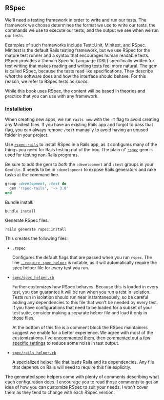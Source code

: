 ## RSpec

We'll need a testing framework in order to write and run our tests. The
framework we choose determines the format we use to write our tests, the
commands we use to execute our tests, and the output we see when we run our
tests.

Examples of such frameworks include Test::Unit, Minitest, and RSpec. Minitest is
the default Rails testing framework, but we use RSpec for the mature test runner
and a syntax that encourages human readable tests. RSpec provides a Domain
Specific Language (DSL) specifically written for test writing that makes reading
and writing tests feel more natural. The gem is called RSpec, because the tests
read like specifications. They describe _what_ the software does and how the
interface should behave. For this reason, we refer to RSpec tests as _specs_.

While this book uses RSpec, the content will be based in theories and practice
that you can use with any framework.

### Installation

When creating new apps, we run `rails new` with the `-T` flag to avoid creating
any Minitest files. If you have an existing Rails app and forgot to pass that
flag, you can always remove `/test` manually to avoid having an unused folder in
your project.

Use [`rspec-rails`] to install RSpec in a Rails app, as it configures many of
the things you need for Rails testing out of the box. The plain ol'
[`rspec`] gem is used for testing non-Rails programs.

[`rspec-rails`]: https://github.com/rspec/rspec-rails
[`rspec`]: https://github.com/rspec/rspec

Be sure to add the gem to *both* the `:development` and `:test` groups in your
`Gemfile`. It needs to be in `:development` to expose Rails generators and rake
tasks at the command line.

```ruby
group :development, :test do
  gem 'rspec-rails', '~> 3.0'
end
```

Bundle install:

```
bundle install
```

Generate RSpec files:

```
rails generate rspec:install
```

This creates the following files:

* [`.rspec`](https://github.com/thoughtbot/testing-rails/blob/b86752a0690a2800c6f57e23974bfe11c8b5fe28/example_app/.rspec)

    Configures the default flags that are passed when you run `rspec`. The line
    [`--require spec_helper`] is notable, as it will automatically require the spec
    helper file for every test you run.

[`--require spec_helper`]: https://github.com/thoughtbot/testing-rails/blob/b86752a0690a2800c6f57e23974bfe11c8b5fe28/example_app/.rspec#L2

* [`spec/spec_helper.rb`](https://github.com/thoughtbot/testing-rails/blob/b86752a0690a2800c6f57e23974bfe11c8b5fe28/example_app/spec/spec_helper.rb)

    Further customizes how RSpec behaves. Because this is loaded in every test,
    you can guarantee it will be run when you run a test in isolation. Tests run
    in isolation should run near instantaneously, so be careful adding any
    dependencies to this file that won't be needed by every test.  If you have
    configurations that need to be loaded for a subset of your test suite,
    consider making a separate helper file and load it only in those files.

    At the bottom of this file is a comment block the RSpec maintainers suggest
    we enable for a better experience. We agree with most of the customizations.
    I've [uncommented them], then [commented out a few specific settings] to
    reduce some noise in test output.

[uncommented them]: https://github.com/thoughtbot/testing-rails/commit/572ddcebcf86c74687ced40ddb0aad234f6e9657
[commented out a few specific settings]: https://github.com/thoughtbot/testing-rails/commit/1c5e29def9e64d4e67abb5a0867c67348468ab5b


* [`spec/rails_helper.rb`](https://github.com/thoughtbot/testing-rails/blob/b86752a0690a2800c6f57e23974bfe11c8b5fe28/example_app/spec/rails_helper.rb)

    A specialized helper file that loads Rails and its dependencies. Any file that
    depends on Rails will need to require this file explicitly.

The generated spec helpers come with plenty of comments describing what each
configuration does. I encourage you to read those comments to get an idea of how
you can customize RSpec to suit your needs. I won't cover them as they tend to
change with each RSpec version.
